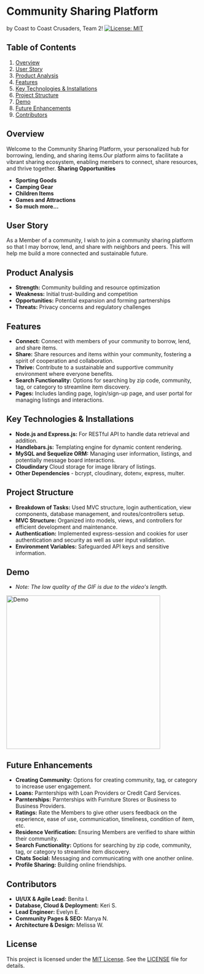 # Community Sharing Platform
by  Coast to Coast Crusaders, Team 2!
[![License: MIT](https://img.shields.io/badge/License-MIT-yellow.svg)](https://opensource.org/licenses/MIT)

## Table of Contents
1. [Overview](#overview)
2. [User Story](#user-story)
3. [Product Analysis](#product-analysis)
4. [Features](#features)
5. [Key Technologies & Installations](#key-technologies--installations)
6. [Project Structure](#project-structure)
7. [Demo](#demo)
8. [Future Enhancements](#future-enhancements)
9. [Contributors](#contributors)

## Overview
Welcome to the Community Sharing Platform, your personalized hub for borrowing, lending, and sharing items.Our platform aims to facilitate a vibrant sharing ecosystem, enabling members to connect, share resources, and thrive together.
**Sharing Opportunities** 
- **Sporting Goods**
- **Camping Gear**
- **Children Items**
- **Games and Attractions**
- **So much more...**

## User Story
As a Member of a community, I wish to join a community sharing platform so that I may borrow, lend, and share with neighbors and peers. This will help me build a more connected and sustainable future.

## Product Analysis 
- **Strength:** Community building and resource optimization
- **Weakness:** Initial trust-building and competition
- **Opportunities:** Potential expansion and forming partnerships
- **Threats:** Privacy concerns and regulatory challenges

## Features
- **Connect:** Connect with members of your community to borrow, lend, and share items.
- **Share:** Share resources and items within your community, fostering a spirit of cooperation and collaboration.
- **Thrive:** Contribute to a sustainable and supportive community environment where everyone benefits.
- **Search Functionality:** Options for searching by zip code, community, tag, or category to streamline item discovery.
- **Pages:** Includes landing page, login/sign-up page, and user portal for managing listings and interactions.


## Key Technologies & Installations
- **Node.js and Express.js:** For RESTful API to handle data retrieval and addition.
- **Handlebars.js:** Templating engine for dynamic content rendering.
- **MySQL and Sequelize ORM:** Managing user information, listings, and potentially message board interactions.
- **Cloudindary** Cloud storage for image library of listings. 
- **Other Dependencies** - bcrypt, cloudinary, dotenv, express, multer. 

## Project Structure
- **Breakdown of Tasks:** Used MVC structure, login authentication, view components, database management, and routes/controllers setup.
- **MVC Structure:** Organized into models, views, and controllers for efficient development and maintenance.
- **Authentication:** Implemented express-session and cookies for user authentication and security as well as user input validation.
- **Environment Variables:** Safeguarded API keys and sensitive information.

## Demo
- *Note: The low quality of the GIF is due to the video's length.*
<p align="left">
  <img src="https://github.com/kerilsen/share-sphere/blob/hotfix/readme-updates/public/images/ShareSphere-Demo.tiniest.gif" alt="Demo" width="400">
</p>


## Future Enhancements
- **Creating Community:** Options for creating community, tag, or category to increase user engagement.
- **Loans:** Parnterships with Loan Providers or Credit Card Services.
- **Parnterships:** Parnterships with Furniture Stores or Business to Business Providers.
- **Ratings:** Rate the Members to give other users feedback on the experience, ease of use, communication, timeliness, condition of item, etc.
- **Residence Verification:** Ensuring Members are verified to share within their community.
- **Search Functionality:** Options for searching by zip code, community, tag, or category to streamline item discovery.
- **Chats Social:** Messaging and communicating with one another online.
- **Profile Sharing:** Building online friendships.

## Contributors 
- **UI/UX & Agile Lead:** Benita I.
- **Database, Cloud & Deployment:**  Keri S.
- **Lead Engineer:** Evelyn E.
- **Community Pages & SEO:** Manya N.
- **Architecture & Design:** Melissa W.


## License
This project is licensed under the [MIT License](https://opensource.org/licenses/MIT). See the [LICENSE](LICENSE) file for details.
